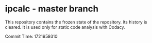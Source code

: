 # ipcalc - master branch

This repository contains the frozen state of the repository.
Its history is cleared. It is used only for static code
analysis with Codacy.

Commit Time: 1721959310